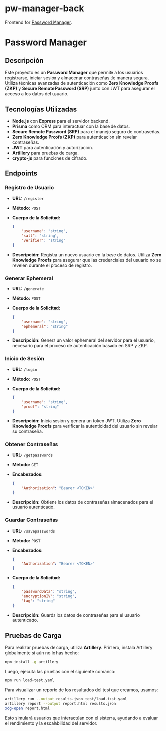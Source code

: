 # pw-manager-back
Frontend for [Password Manager](https://github.com/sebastianknell/pw-manager).

# Password Manager

## Descripción

Este proyecto es un **Password Manager** que permite a los usuarios registrarse, iniciar sesión y almacenar contraseñas de manera segura. Utiliza técnicas avanzadas de autenticación como **Zero Knowledge Proofs (ZKP)** y **Secure Remote Password (SRP)** junto con JWT para asegurar el acceso a los datos del usuario.

## Tecnologías Utilizadas

- **Node.js** con **Express** para el servidor backend.
- **Prisma** como ORM para interactuar con la base de datos.
- **Secure Remote Password (SRP)** para el manejo seguro de contraseñas.
- **Zero Knowledge Proofs (ZKP)** para autenticación sin revelar contraseñas.
- **JWT** para autenticación y autorización.
- **Artillery** para pruebas de carga.
- **crypto-js** para funciones de cifrado.

## Endpoints

### Registro de Usuario

- **URL:** `/register`
- **Método:** `POST`
- **Cuerpo de la Solicitud:**

    ```json
    {
        "username": "string",
        "salt": "string",
        "verifier": "string"
    }
    ```

- **Descripción:** Registra un nuevo usuario en la base de datos. Utiliza **Zero Knowledge Proofs** para asegurar que las credenciales del usuario no se revelen durante el proceso de registro.

### Generar Ephemeral

- **URL:** `/generate`
- **Método:** `POST`
- **Cuerpo de la Solicitud:**

    ```json
    {
        "username": "string",
        "ephemeral": "string"
    }
    ```

- **Descripción:** Genera un valor ephemeral del servidor para el usuario, necesario para el proceso de autenticación basado en SRP y ZKP.

### Inicio de Sesión

- **URL:** `/login`
- **Método:** `POST`
- **Cuerpo de la Solicitud:**

    ```json
    {
        "username": "string",
        "proof": "string"
    }
    ```

- **Descripción:** Inicia sesión y genera un token JWT. Utiliza **Zero Knowledge Proofs** para verificar la autenticidad del usuario sin revelar su contraseña.

### Obtener Contraseñas

- **URL:** `/getpasswords`
- **Método:** `GET`
- **Encabezados:**

    ```json
    {
        "Authorization": "Bearer <TOKEN>"
    }
    ```

- **Descripción:** Obtiene los datos de contraseñas almacenados para el usuario autenticado.

### Guardar Contraseñas

- **URL:** `/savepasswords`
- **Método:** `POST`
- **Encabezados:**

    ```json
    {
        "Authorization": "Bearer <TOKEN>"
    }
    ```

- **Cuerpo de la Solicitud:**

    ```json
    {
        "passwordData": "string",
        "encryptionIV": "string",
        "tag": "string"
    }
    ```

- **Descripción:** Guarda los datos de contraseñas para el usuario autenticado.

## Pruebas de Carga

Para realizar pruebas de carga, utiliza **Artillery**. Primero, instala Artillery globalmente si aún no lo has hecho:

```bash
npm install -g artillery
```

Luego, ejecuta las pruebas con el siguiente comando:

```bash
npm run load-test.yaml
```

Para visualizar un reporte de los resultados del test que creamos, usamos:

```bash
artillery run --output results.json test/load-test.yaml
artillery report --output report.html results.json
xdg-open report.html
```

Esto simulará usuarios que interactúan con el sistema, ayudando a evaluar el rendimiento y la escalabilidad del servidor.

